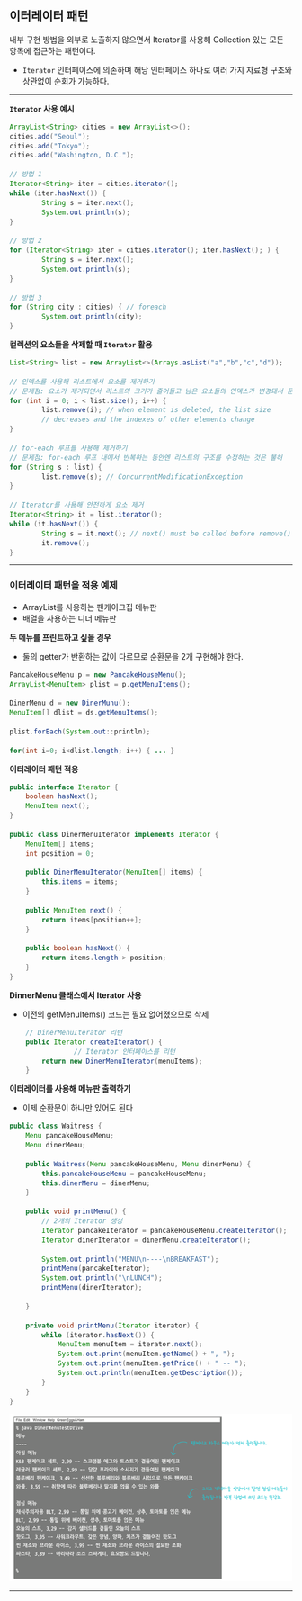 ## 이터레이터 패턴
내부 구현 방법을 외부로 노출하지 않으면서 Iterator를 사용해 Collection 있는 모든 항목에 접근하는 패턴이다.
- `Iterator` 인터페이스에 의존하며 해당 인터페이스 하나로 여러 가지 자료형 구조와 상관없이 순회가 가능하다.


---

**`Iterator` 사용 예시**
```java
ArrayList<String> cities = new ArrayList<>();
cities.add("Seoul");
cities.add("Tokyo");
cities.add("Washington, D.C.");

// 방법 1
Iterator<String> iter = cities.iterator();
while (iter.hasNext()) {
		String s = iter.next();
		System.out.println(s);
}

// 방법 2
for (Iterator<String> iter = cities.iterator(); iter.hasNext(); ) {
		String s = iter.next();
		System.out.println(s);
}

// 방법 3
for (String city : cities) { // foreach
		System.out.println(city);
}
```

**컬렉션의 요소들을 삭제할 때 `Iterator` 활용**
```java
List<String> list = new ArrayList<>(Arrays.asList("a","b","c","d"));

// 인덱스를 사용해 리스트에서 요소를 제거하기
// 문제점: 요소가 제거되면서 리스트의 크기가 줄어들고 남은 요소들의 인덱스가 변경돼서 문제 발생
for (int i = 0; i < list.size(); i++) {
		list.remove(i); // when element is deleted, the list size
		// decreases and the indexes of other elements change
}

// for-each 루프를 사용해 제거하기
// 문제점: for-each 루프 내에서 반복하는 동안엔 리스트의 구조를 수정하는 것은 불허
for (String s : list) {
		list.remove(s); // ConcurrentModificationException
}

// Iterator를 사용해 안전하게 요소 제거
Iterator<String> it = list.iterator();
while (it.hasNext()) {
		String s = it.next(); // next() must be called before remove()
		it.remove();
}
```

---

### 이터레이터 패턴을 적용 예제
- ArrayList를 사용하는 팬케이크집 메뉴판
- 배열을 사용하는 디너 메뉴판

**두 메뉴를 프린트하고 싶을 경우**
- 둘의 getter가 반환하는 값이 다르므로 순환문을 2개 구현해야 한다.
```java
PancakeHouseMenu p = new PancakeHouseMenu();
ArrayList<MenuItem> plist = p.getMenuItems();

DinerMenu d = new DinerMunu();
MenuItem[] dlist = ds.getMenuItems();

plist.forEach(System.out::println);

for(int i=0; i<dlist.length; i++) { ... }
```

**이터레이터 패턴 적용**
```java
public interface Iterator {
	boolean hasNext();
	MenuItem next();
}

public class DinerMenuIterator implements Iterator {
    MenuItem[] items;
    int position = 0;

    public DinerMenuIterator(MenuItem[] items) {
        this.items = items;
    }

    public MenuItem next() {
        return items[position++];
    }

    public boolean hasNext() {
        return items.length > position;
    }
}
```

**DinnerMenu 클래스에서 Iterator 사용**
- 이전의 getMenuItems() 코드는 필요 없어졌으므로 삭제
```java
	// DinerMenuIterator 리턴
	public Iterator createIterator() {
                // Iterator 인터페이스를 리턴
		return new DinerMenuIterator(menuItems);
	}
```

**이터레이터를 사용해 메뉴판 출력하기**
- 이제 순환문이 하나만 있어도 된다
```java
public class Waitress {
	Menu pancakeHouseMenu;
	Menu dinerMenu;
 
	public Waitress(Menu pancakeHouseMenu, Menu dinerMenu) {
		this.pancakeHouseMenu = pancakeHouseMenu;
		this.dinerMenu = dinerMenu;
	}
 
	public void printMenu() {
		// 2개의 Iterator 생성
		Iterator pancakeIterator = pancakeHouseMenu.createIterator();
		Iterator dinerIterator = dinerMenu.createIterator();

		System.out.println("MENU\n----\nBREAKFAST");
		printMenu(pancakeIterator);
		System.out.println("\nLUNCH");
		printMenu(dinerIterator);

	}
 
	private void printMenu(Iterator iterator) {
		while (iterator.hasNext()) {
			MenuItem menuItem = iterator.next();
			System.out.print(menuItem.getName() + ", ");
			System.out.print(menuItem.getPrice() + " -- ");
			System.out.println(menuItem.getDescription());
		}
	}
}
```
![img_4.png](images/img_4.png)

---
